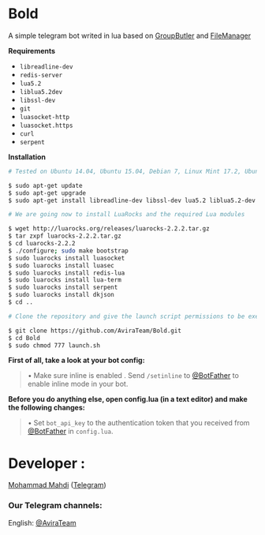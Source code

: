 # Bold
A simple telegram bot writed in lua based on [GroupButler](https://github.com/RememberTheAir/GroupButler) and [FileManager](https://github.com/SEEDTEAM/file-manager-bot)

**Requirements**
- `libreadline-dev`
- `redis-server`
- `lua5.2`
- `liblua5.2dev`
- `libssl-dev`
- `git`
- `luasocket-http`
- `luasocket.https`
- `curl`
- `serpent`

**Installation**
```bash
# Tested on Ubuntu 14.04, Ubuntu 15.04, Debian 7, Linux Mint 17.2, Ubuntu 16.4

$ sudo apt-get update
$ sudo apt-get upgrade
$ sudo apt-get install libreadline-dev libssl-dev lua5.2 liblua5.2-dev git redis-server curl libcurl4-gnutls-dev lua-socket lua-sec luarocks

# We are going now to install LuaRocks and the required Lua modules

$ wget http://luarocks.org/releases/luarocks-2.2.2.tar.gz
$ tar zxpf luarocks-2.2.2.tar.gz
$ cd luarocks-2.2.2
$ ./configure; sudo make bootstrap
$ sudo luarocks install luasocket
$ sudo luarocks install luasec
$ sudo luarocks install redis-lua
$ sudo luarocks install lua-term
$ sudo luarocks install serpent
$ sudo luarocks install dkjson
$ cd ..

# Clone the repository and give the launch script permissions to be executed

$ git clone https://github.com/AviraTeam/Bold.git
$ cd Bold
$ sudo chmod 777 launch.sh
```

**First of all, take a look at your bot config:**

> • Make sure inline is enabled . Send `/setinline` to [@BotFather](http://telegram.me/BotFather) to enable inline mode in your bot.

**Before you do anything else, open config.lua (in a text editor) and make the following changes:**

> • Set `bot_api_key` to the authentication token that you received from [@BotFather](http://telegram.me/BotFather) in `config.lua`.

# Developer :

[Mohammad Mahdi](https://github.com/mohammadarak) ([Telegram](https://telegram.me/mohammadarak))

### Our Telegram channels:

English: [@AviraTeam](https://telegram.me/AviraTeam)
